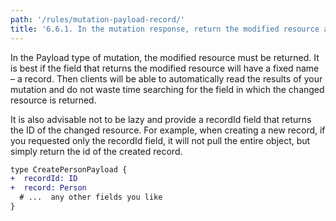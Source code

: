 ```yaml
---
path: '/rules/mutation-payload-record/'
title: '6.6.1. In the mutation response, return the modified resource and its id.'
---
```


In the Payload type of mutation, the modified resource must be returned. It is best if the field that returns the modified resource will have a fixed name – a record. Then clients will be able to automatically read the results of your mutation and do not waste time searching for the field in which the changed resource is returned.

It is also advisable not to be lazy and provide a recordId field that returns the ID of the changed resource. For example, when creating a new record, if you requested only the recordId field, it will not pull the entire object, but simply return the id of the created record.

```diff
type CreatePersonPayload {
+  recordId: ID
+  record: Person
  # ...  any other fields you like
}
```
